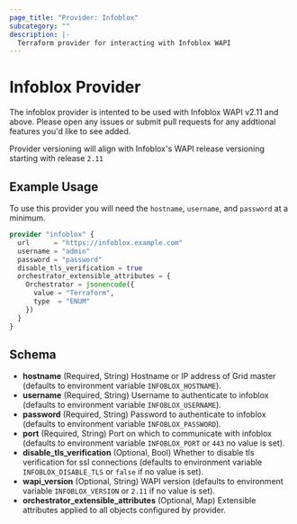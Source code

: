 ```yaml
---
page_title: "Provider: Infoblox"
subcategory: ""
description: |-
  Terraform provider for interacting with Infoblox WAPI
---
```


# Infoblox Provider


The infoblox provider is intented to be used with Infoblox WAPI v2.11 and above.  Please open any issues or submit pull requests for any addtional features you'd like to see added.

Provider versioning will align with Infoblox's WAPI release versioning starting with release `2.11`

## Example Usage

To use this provider you will need the `hostname`, `username`, and `password` at a minimum.

```terraform
provider "infoblox" {
  url      = "https://infoblox.example.com"
  username = "admin"
  password = "password"
  disable_tls_verification = true
  orchestrator_extensible_attributes = {
    Orchestrator = jsonencode({
      value = "Terraform",
      type  = "ENUM"
    })
  }
}
```

## Schema

- **hostname** (Required, String) Hostname or IP address of Grid master (defaults to environment variable `INFOBLOX_HOSTNAME`).
- **username** (Required, String) Username to authenticate to infoblox (defaults to environment variable `INFOBLOX_USERNAME`).
- **password** (Required, String) Password to authenticate to infoblox (defaults to environment variable `INFOBLOX_PASSWORD`).
- **port** (Required, String) Port on which to communicate with infoblox (defaults to environment variable `INFOBLOX_PORT` or `443` no value is set).
- **disable_tls_verification** (Optional, Bool) Whether to disable tls verification for ssl connections (defaults to environment variable `INFOBLOX_DISABLE_TLS` or `false` if no value is set).
- **wapi_version** (Optional, String) WAPI version (defaults to environment variable `INFOBLOX_VERSION` or `2.11` if no value is set).
- **orchestrator_extensible_attributes** (Optional, Map) Extensible attributes applied to all objects configured by provider. 
